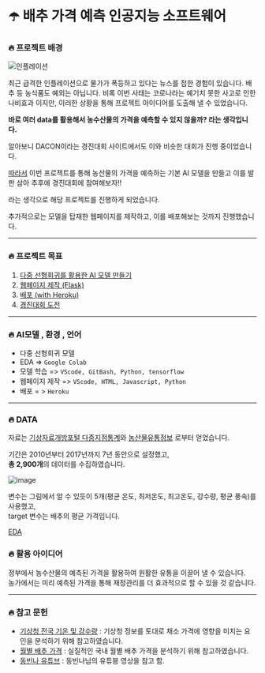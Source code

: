 # ☂️ **배추 가격 예측 인공지능 소프트웨어**

### 🔥 프로젝트 배경

![인플레이션](https://user-images.githubusercontent.com/56535821/141412968-44d719d2-391d-4302-9549-cf05ae2cacce.PNG)

최근 급격한 인플레이션으로 물가가 폭등하고 있다는 뉴스를 접한 경험이 있습니다. 배추 등 농식품도 예외는 아닙니다.
비록 이번 사태는 코로나라는 예기치 못한 사고로 인한 나비효과 이지만, 이러한 상황을 통해 프로젝트 아이디어를 도출해 낼 수 있었습니다. 

**바로 여러 data를 활용해서 농수산물의 가격을 예측할 수 있지 않을까? 라는 생각입니다.**

알아보니 DACON이라는 경진대회 사이트에서도 이와 비슷한 대회가 진행 중이었습니다.<br>


[따라서](https://github.com/jangsik-park/Heroku/blob/main/README.md) 이번 프로젝트를 통해 농산물의 가격을 예측하는 기본 AI 모델을 만들고
이를 발판 삼아 추후에 경진대회에 참여해보자!!<br>

라는 생각으로 해당 프로젝트를 진행하게 되었습니다.

추가적으로는 모델을 탑재한 웹페이지를 제작하고, 이를 배포해보는 것까지 진행했습니다.

<hr>

### 🔥 프로젝트 목표
1. [다중 선형회귀를 활용한 AI 모델 만들기](#)
2. [웹페이지 제작 (Flask)](#)
3. [배포 (with Heroku)](https://github.com/jangsik-park/Heroku/blob/main/README.md)
4. [경진대회 도전](#)


<hr>

### 🔥 AI모델 , 환경 , 언어

- 다중 선형회귀 모델
- EDA => ```Google Colab```
- 모델 학습 => ```VScode, GitBash, Python, tensorflow```
- 웹페이지 제작 => ```VScode, HTML, Javascript, Python```
- 배포 = > ```Heroku``` 

<hr>

### 🔥 DATA

자료는 
[기상자료개방포털 다중지점통계](https://data.kma.go.kr/climate/StatisticsDivision/selectStatisticsDivision.do?pgmNo=158)와
[농산물유통정보](https://www.kamis.or.kr/customer/price/retail/period.do?action=daily)
로부터 얻었습니다.

기간은 2010년부터 2017년까지 7년 동안으로 설정했고,<br> 
**총 2,900개**의 데이터를 수집하였습니다.

![image](https://user-images.githubusercontent.com/56535821/141423560-b3e3f423-7404-4d32-ae69-3d97e33579ce.png)
<br>

변수는 그림에서 알 수 있듯이 5개(평균 온도, 최저온도, 최고온도, 강수량, 평균 풍속)를 사용했고, <br>
target 변수는 배추의 평균 가격입니다.

[EDA](#)

### 🔥 활용 아이디어

정부에서 농수산물의 예측된 가격을 활용하여 원활한 유통을 이끌어 낼 수 있습니다. <br>
농가에서는 미리 예측된 가격을 통해 재정관리를 더 효과적으로 할 수 있을 것 같습니다. <br>


<hr>

### 🔥 참고 문헌
* [기상청 전국 기온 및 강수량](https://data.kma.go.kr/climate/StatisticsDivision/selectStatisticsDivision.do?pgmNo=158) : 기상청 정보를 토대로 채소 가격에 영향을 미치는 요인을 분석하기 위해 참고하였습니다.
* [월별 배추 가격](https://www.kamis.or.kr/customer/price/retail/period.do?action=monthly&yyyy=2018&period=10&countycode=&itemcategorycode=200&itemcode=211&kindcode=&productrankcode=&convert_kg_yn=N) : 실질적인 국내 월별 배추 가격을 분석하기 위해 참고하였습니다.
* [동빈나 유튜브](https://www.youtube.com/c/dongbinna) : 동빈나님의 유튜븡 영상을 참고 함.
